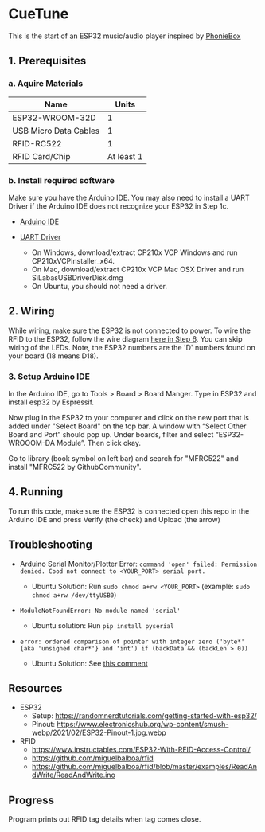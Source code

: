 # CueTune

This is the start of an ESP32 music/audio player inspired by [PhonieBox](https://github.com/MiczFlor/RPi-Jukebox-RFID)

## 1. Prerequisites 

### a. Aquire Materials

| Name                                                       | Units        |
|------------------------------------------------------------|--------------|
| ESP32-WROOM-32D                                            | 1            |
| USB Micro Data Cables                                      | 1            |
| RFID-RC522                                                 | 1            |
| RFID Card/Chip                                             | At least 1   |


### b. Install required software
Make sure you have the Arduino IDE. You may also need to install a UART Driver if the Arduino IDE does not recognize your ESP32 in Step 1c.

* [Arduino IDE](https://www.arduino.cc/en/software)

* [UART Driver](https://www.silabs.com/developer-tools/usb-to-uart-bridge-vcp-drivers?tab=downloads)
    * On Windows, download/extract CP210x VCP Windows and run CP210xVCPInstaller_x64. 
    * On Mac, download/extract CP210x VCP Mac OSX Driver and run SiLabasUSBDriverDisk.dmg
    * On Ubuntu, you should not need a driver.


## 2. Wiring
While wiring, make sure the ESP32 is not connected to power. To wire the RFID to the ESP32, follow the wire diagram [here in Step 6](https://www.instructables.com/ESP32-With-RFID-Access-Control/). You can skip wiring of the LEDs. Note, the  ESP32 numbers are the 'D' numbers found on your board (18 means D18). 


### 3. Setup Arduino IDE
In the Arduino IDE, go to Tools > Board > Board Manger. Type in ESP32 and install esp32 by Espressif.  

Now plug in the ESP32 to your computer and click on the new port that is added under "Select Board" on the top bar. A window with “Select Other Board and Port” should pop up. Under boards, filter and select “ESP32-WROOOM-DA Module”. Then click okay.

Go to library (book symbol on left bar) and search for "MFRC522" and install "MFRC522 by GithubCommunity".


## 4. Running
To run this code, make sure the ESP32 is connected open this repo in the Arduino IDE and press Verify (the check) and Upload (the arrow)


## Troubleshooting
* Arduino Serial Monitor/Plotter Error: `command 'open' failed: Permission denied. Cood not connect to <YOUR_PORT> serial port.`
    * Ubuntu Solution: Run `sudo chmod a+rw <YOUR_PORT>` (example: `sudo chmod a+rw /dev/ttyUSB0`)

*  `ModuleNotFoundError: No module named 'serial'`
    * Ubuntu solution: Run `pip install pyserial`

* `error: ordered comparison of pointer with integer zero ('byte*' {aka 'unsigned char*'} and 'int') if (backData && (backLen > 0))`
    * Ubuntu Solution: See [this comment](https://github.com/miguelbalboa/rfid/issues/371#issuecomment-2139559806)


## Resources
* ESP32
    * Setup: https://randomnerdtutorials.com/getting-started-with-esp32/
    * Pinout: https://www.electronicshub.org/wp-content/smush-webp/2021/02/ESP32-Pinout-1.jpg.webp
* RFID
    * https://www.instructables.com/ESP32-With-RFID-Access-Control/
    * https://github.com/miguelbalboa/rfid
    * https://github.com/miguelbalboa/rfid/blob/master/examples/ReadAndWrite/ReadAndWrite.ino



## Progress
Program prints out RFID tag details when tag comes close.